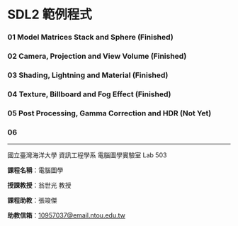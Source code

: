 # SDL2 範例程式
### 01 Model Matrices Stack and Sphere (Finished)
### 02 Camera, Projection and View Volume (Finished)
### 03 Shading, Lightning and Material (Finished)
### 04 Texture, Billboard and Fog Effect (Finished)
### 05 Post Processing, Gamma Correction and HDR (Not Yet)
### 06 
------------------------------------------------------------
國立臺灣海洋大學 資訊工程學系 電腦圖學實驗室 Lab 503

**課程名稱**：電腦圖學

**授課教授**：翁世光 教授

**課程助教**：張竣傑

**助教信箱**：10957037@email.ntou.edu.tw